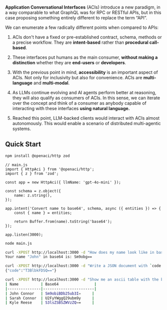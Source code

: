 
**Application Conversational Interfaces** (ACIs) introduce a new paradigm, in a way comparable to what GraphQL was for RPC or RESTful APIs, but in this case proposing something entirely different to replace the term “API”.

We can enumerate a few radically different points when compared to APIs:

1. ACIs don't have a fixed or pre-established contract, schema, methods or a precise workflow. They are **intent-based** rather than **procedural call-based**.

2. These interfaces put humans as the main consumer, **without making a distinction** whether they are **end-users** or **developers**.

3. With the previous point in mind, **accessibility** is an important aspect of ACIs. Not only for inclusivity but also for convenience. ACIs are **multi-language** and **multi-modal**.

4. As LLMs continue evolving and AI agents perform better at reasoning, they will also qualify as consumers of ACIs. In this sense, we can iterate over the concept and think of a consumer as anybody capable of interacting with these interfaces **using natural language.**

5. Reached this point, LLM-backed clients would interact with ACIs almost autonomously. This would enable a scenario of distributed multi-agentic systems. 

## Quick Start

```bash
npm install @openaci/http zod
```

```tsx
// main.js
import { HttpAci } from '@openaci/http';
import { z } from 'zod';

const app = new HttpAci({ llmName: 'gpt-4o-mini' });

const schema = z.object({
    name: z.string(),
});

app.intent('Convert name to base64', schema, async ({ entities }) => {
    const { name } = entities;

    return Buffer.from(name).toString('base64');
});

app.listen(3000);
```

```bash
node main.js

curl -XPOST http://localhost:3000 -d "How does my name look like in base64? It's John"
Your name "John" in base64 is: Sm9obg==

curl -XPOST http://localhost:3000 -d "Write a JSON document with `code: {base64 of 'OpenACI'}`"
{"code":"T3BlbkFDSQ=="}

curl -XPOST http://localhost:3000 -d "Show me an ascii table with the base64 representation of these names: John Connor, Sarah Connor, Kyle Reese"
| Name          | Base64                |
|---------------|-----------------------|
| John Connor   | Sm9obiBDb25ub3I=     |
| Sarah Connor  | U2FyYWggQ29ubm9y     |
| Kyle Reese    | S3lsZSBSZWVzZQ==     |
```
